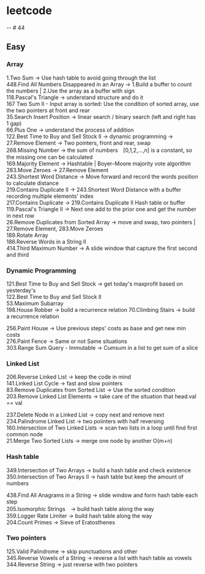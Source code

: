 # leetcode 
  -- # 44

## Easy
### Array
1.Two Sum -> Use hash table to avoid going through the list <br>
448.Find All Numbers Disappeared in an Array -> 1.Build a buffer to count the numbers | 2.Use the array as a buffer with sign <br>
118.Pascal's Triangle -> understand structure and do it<br>
167	Two Sum II - Input array is sorted: Use the condition of sorted array, use the two pointers at front and rear<br>
35.Search Insert Position -> linear search / binary search (left and right has 1 gap) <br>
66.Plus One -> understand the process of addition<br>
122.Best Time to Buy and Sell Stock II -> dynamic programming -> <br>
27.Remove Element -> Two pointers, front and rear, swap<br>
268.Missing Number -> the sum of numbers　[0,1,2,...,n] is a constant, so the missing one can be calculated<br>
169.Majority Element -> Hashtable | Boyer–Moore majority vote algorithm<br>
283.Move Zeroes -> 27.Remove Element<br>
243.Shortest Word Distance -> Move forward and record the words position to calculate distance<br>
219.Contains Duplicate II -> 243.Shortest Word Distance with a buffer recording multiple elements' index<br>
217.Contains Duplicate -> 219.Contains Duplicate II Hash table or buffer<br>
119.Pascal's Triangle II -> Next one add to the prior one and get the number in next row<br>
26.Remove Duplicates from Sorted Array -> move and swap, two pointers | 27.Remove Element, 283.Move Zeroes<br>
189.Rotate Array<br>
186.Reverse Words in a String II<br>
414.Third Maximum Number -> A slide window that capture the first second and third<br>

### Dynamic Programming
121.Best Time to Buy and Sell Stock -> get today's maxprofit based on yesterday's<br>
122.Best Time to Buy and Sell Stock II<br>
53.Maximum Subarray<br>
198.House Robber -> build a recurrence relation
70.Climbing Stairs -> build a recurrence relation <br>

256.Paint House -> Use previous steps' costs as base and get new min costs<br>
276.Paint Fence -> Same or not Same situations<br>
303.Range Sum Query - Immutable -> Cumsum in a list to get sum of a slice<br>

### Linked List
206.Reverse Linked List -> keep the code in mind<br>
141.Linked List Cycle -> fast and slow pointers<br>
83.Remove Duplicates from Sorted List -> Use the sorted condition <br>
203.Remove Linked List Elements -> take care of the situation that head.val == val<br>

237.Delete Node in a Linked List -> copy next and remove next<br>
234.Palindrome Linked List -> two poiinters with half reversing<br>
160.Intersection of Two Linked Lists -> scan two lists in a loop until find first common node<br>
21.Merge Two Sorted Lists -> merge one node by another O(m+n)<br>

### Hash table
349.Intersection of Two Arrays -> build a hash table and check existence<br>
350.Intersection of Two Arrays II -> hash table but keep the amount of numbers<br>


438.Find All Anagrams in a String -> slide window and form hash table each step<br>
205.Isomorphic Strings　-> build hash table along the way<br>
359.Logger Rate Limiter -> build hash table along the way<br>
204.Count Primes -> Sieve of Eratosthenes<br>





### Two pointers
125.Valid Palindrome -> skip punctuations and other<br>
345.Reverse Vowels of a String -> reverse a list with hash table as vowels<br>
344.Reverse String -> just reverse with two pointers<br>


  



